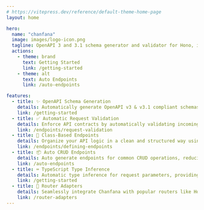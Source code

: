 ```yaml
---
# https://vitepress.dev/reference/default-theme-home-page
layout: home

hero:
  name: "chanfana"
  image: images/logo-icon.png
  tagline: OpenAPI 3 and 3.1 schema generator and validator for Hono, itty-router and more!
  actions:
    - theme: brand
      text: Getting Started
      link: /getting-started
    - theme: alt
      text: Auto Endpoints
      link: /auto-endpoints

features:
  - title: ✨ OpenAPI Schema Generation
    details: Automatically generate OpenAPI v3 & v3.1 compliant schemas from your TypeScript API endpoint definitions.
    link: /getting-started
  - title: ✅ Automatic Request Validation
    details: Enforce API contracts by automatically validating incoming requests against your defined schemas.
    link: /endpoints/request-validation
  - title: 🚀 Class-Based Endpoints
    details: Organize your API logic in a clean and structured way using class-based endpoints, promoting code reusability.
    link: /endpoints/defining-endpoints
  - title: 📦 Auto CRUD Endpoints
    details: Auto generate endpoints for common CRUD operations, reducing boilerplate.
    link: /auto-endpoints
  - title: ⌨️ TypeScript Type Inference
    details: Automatic type inference for request parameters, providing a type-safe and developer-friendly experience.
    link: /getting-started
  - title: 🔌 Router Adapters
    details: Seamlessly integrate Chanfana with popular routers like Hono and itty-router.
    link: /router-adapters
---
```

